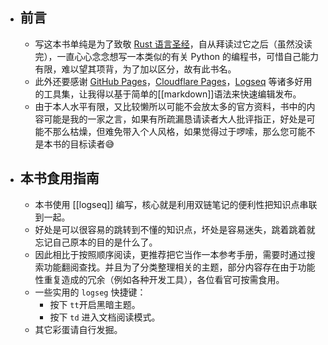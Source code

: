 - ## 前言
	- 写这本书单纯是为了致敬 [Rust 语言圣经](https://course.rs/about-book.html)，自从拜读过它之后（虽然没读完），一直心心念念想写一本类似的有关 Python 的编程书，可惜自己能力有限，难以望其项背，为了加以区分，故有此书名。
	- 此外还要感谢 [GitHub Pages](https://pages.github.com/)，[Cloudflare Pages](https://pages.cloudflare.com/)，[Logseq](https://logseq.com/) 等诸多好用的工具集，让我得以基于简单的[[markdown]]语法来快速编辑发布。
	- 由于本人水平有限，又比较懒所以可能不会放太多的官方资料，书中的内容可能是我的一家之言，如果有所疏漏恳请读者大人批评指正，好处是可能不那么枯燥，但难免带入个人风格，如果觉得过于啰嗦，那么您可能不是本书的目标读者😅
- ## 本书食用指南
	- 本书使用 [[logseq]] 编写，核心就是利用双链笔记的便利性把知识点串联到一起。
	- 好处是可以很容易的跳转到不懂的知识点，坏处是容易迷失，跳着跳着就忘记自己原本的目的是什么了。
	- 因此相比于按照顺序阅读，更推荐把它当作一本参考手册，需要时通过搜索功能翻阅查找。并且为了分类整理相关的主题，部分内容存在由于功能性重复造成的冗余（例如各种开发工具），各位看官可按需食用。
	- 一些实用的 `logseg` 快捷键：
		- 按下 `tt`开启黑暗主题。
		- 按下 `td` 进入文档阅读模式。
	- 其它彩蛋请自行发掘。